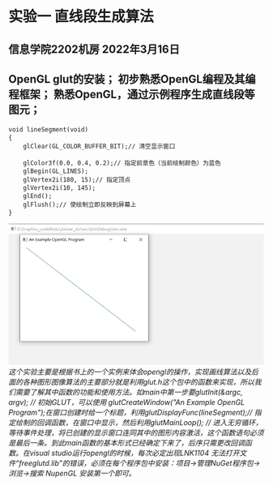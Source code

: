 # 实验一 直线段生成算法
## 信息学院2202机房 2022年3月16日
## OpenGL glut的安装；  初步熟悉OpenGL编程及其编程框架；  熟悉OpenGL，通过示例程序生成直线段等图元；  
```  
void lineSegment(void)
{
    glClear(GL_COLOR_BUFFER_BIT);// 清空显示窗口

    glColor3f(0.0, 0.4, 0.2);// 指定前景色（当前绘制颜色）为蓝色
    glBegin(GL_LINES);
    glVertex2i(180, 15);// 指定顶点
    glVertex2i(10, 145);
    glEnd();
    glFlush();// 使绘制立即反映到屏幕上
}  
```



![image](https://github.com/Polaris1491319352/Graphics/blob/main/image/work_1.jpg)
_这个实验主要是根据书上的一个实例来体会opengl的操作，实现画线算法以及后面的各种图形图像算法的主要部分就是利用glut.h这个包中的函数来实现，所以我们需要了解其中函数的功能和使用方法。如main中第一步要glutInit(&argc, argv); // 初始GLUT，可以使用 glutCreateWindow("An Example OpenGL Program");在窗口创建时给一个标题，利用glutDisplayFunc(lineSegment);// 指定绘制的回调函数，在窗口中显示，然后利用glutMainLoop(); // 进入无穷循环，等待事件处理，将已创建的显示窗口连同其中的图形内容激活，这个函数语句必须是最后一条。到此main函数的基本形式已经确定下来了，后序只需更改回调函数。在visual studio运行opengl的时候，每次必定出现LNK1104 无法打开文件“freeglutd.lib”的错误，必须在每个程序包中安装：项目->管理NuGet程序包->浏览->搜索 NupenGL 安装第一个即可。_
